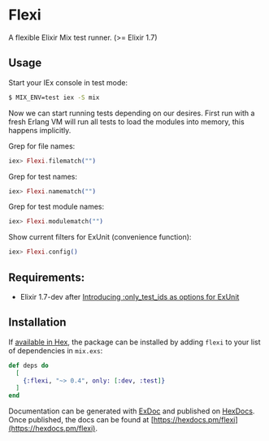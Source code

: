 # Flexi

A flexible Elixir Mix test runner. (>= Elixir 1.7)


## Usage

Start your IEx console in test mode:
```bash
$ MIX_ENV=test iex -S mix
```


Now we can start running tests depending on our desires.
First run with a fresh Erlang VM will run all tests to load the modules into memory, this happens implicitly.

Grep for file names:

```elixir
iex> Flexi.filematch("")
```


Grep for test names:

```elixir
iex> Flexi.namematch("")
```


Grep for test module names:

```elixir
iex> Flexi.modulematch("")
```


Show current filters for ExUnit (convenience function):

```elixir
iex> Flexi.config()
```


## Requirements:

- Elixir 1.7-dev after [Introducing :only_test_ids as options for ExUnit](https://github.com/elixir-lang/elixir/commit/594f778fffbf71c03e05a5f4e5beadcbcd0c7b58#diff-1e5179d66aaabef6fbc8efa93ae33493)

## Installation

If [available in Hex](https://hex.pm/docs/publish), the package can be installed
by adding `flexi` to your list of dependencies in `mix.exs`:

```elixir
def deps do
  [
    {:flexi, "~> 0.4", only: [:dev, :test]}
  ]
end
```

Documentation can be generated with [ExDoc](https://github.com/elixir-lang/ex_doc)
and published on [HexDocs](https://hexdocs.pm). Once published, the docs can
be found at [https://hexdocs.pm/flexi](https://hexdocs.pm/flexi).
